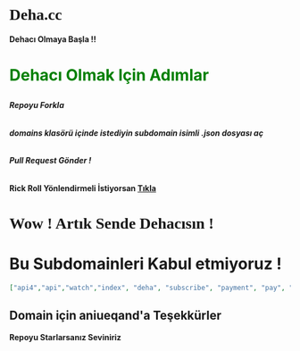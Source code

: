 # <h1 style="font-family:bold;">Deha.cc</h1>

**Dehacı Olmaya Başla !!**

# <p style="color:green;">Dehacı Olmak Için Adımlar</p>

**<h6>Repoyu Forkla</h6>**

**<h6>domains klasörü içinde istediyin subdomain isimli .json dosyası aç</h6>**

**<h6>Pull Request Gönder !</h6>**

**Rick Roll Yönlendirmeli İstiyorsan <a href="https://github.com/kardespro/deha.cc/blob/main/domains/rickroll.json">Tıkla</a>**
# <h1 style="font-family:bold;">Wow ! Artık Sende Dehacısın ! </h1>

# Bu Subdomainleri Kabul etmiyoruz !

```json
["api4","api","watch","index", "deha", "subscribe", "payment", "pay", "res","shop","discord","github","buy","premium"]
```


## Domain için aniueqand'a Teşekkürler

**Repoyu Starlarsanız Seviniriz**
